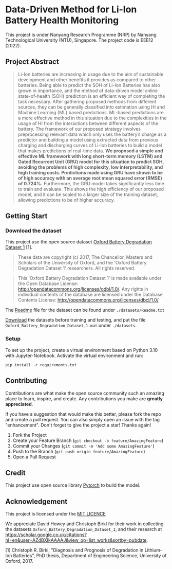 # Data-Driven Method for Li-Ion Battery Health Monitoring

This project is under Nanyang Research Programme (NRP) by Nanyang Technological University (NTU), Singapore. The project code is EEE12 (2022). 

## Project Abstract

> Li-Ion batteries are increasing in usage due to the aim of sustainable development and other benefits it provides as compared to other batteries. Being able to predict the SOH of Li-Ion Batteries has also grown in importance, and the method of data-driven model online state-of-health (SOH) prediction is an efficient way of completing the task necessary. After gathering proposed methods from different sources, they can be generally classified into estimation using HI and Machine Learning (ML) based predictions. ML-based predictions are a more effective method in this situation due to the complexities in the usage of HI from the interactions between different aspects of the battery. The framework of our proposed strategy involves preprocessing relevant data which only uses the battery’s charge as a predictor and building a model using extracted data from previous charging and discharging curves of Li-Ion batteries to build a model that makes predictions of real-time data. **We proposed a simple and effective ML framework with long short-term memory (LSTM) and Gated Recurrent Unit (GRU) model for this situation to predict SOH, avoiding the problems of high complexity, low interpretability, and high training costs. Predictions made using GRU have shown to be of high accuracy with an average root mean squared error (RMSE) of 0.724%.** Furthermore, the GRU model takes significantly less time to train and evaluate. This shows the high efficiency of our proposed model, and it can be scaled to a larger size of the training dataset, allowing predictions to be of higher accuracy.

## Getting Start

### Download the dataset

This project use the open source dataset [Oxford Battery Degradation Dataset 1](https://ora.ox.ac.uk/objects/uuid:03ba4b01-cfed-46d3-9b1a-7d4a7bdf6fac) [1]. 

> These data are copyright (c) 2017, The Chancellor, Masters and Scholars of the University of Oxford, and the 'Oxford Battery Degradation Dataset 1' researchers. All rights reserved.

> This 'Oxford Battery Degradation Dataset 1' is made available under the Open Database License: http://opendatacommons.org/licenses/odbl/1.0/. Any rights in individual contents of the database are licensed under the Database Contents License: http://opendatacommons.org/licenses/dbcl/1.0/

The [Readme](https://github.com/sileneer/NRP_2022_EEE12/blob/main/datasets/Readme.txt) file for the dataset can be found under `./datasets/Readme.txt`

[Download](https://ora.ox.ac.uk/objects/uuid:03ba4b01-cfed-46d3-9b1a-7d4a7bdf6fac/files/m5ac36a1e2073852e4f1f7dee647909a7) the datasets before training and testing, and put the file `Oxford_Battery_Degradation_Dataset_1.mat` under `./datasets`.

### Setup

To set up the project, create a virtual environment based on Python 3.10 with Jupyter-Notebook. Activate the virtual environment and run:

```
pip install -r requirements.txt
```

## Contributing

Contributions are what make the open source community such an amazing place to learn, inspire, and create. Any contributions you make are **greatly appreciated**.

If you have a suggestion that would make this better, please fork the repo and create a pull request. You can also simply open an issue with the tag "enhancement".
Don't forget to give the project a star! Thanks again!

1. Fork the Project
2. Create your Feature Branch (`git checkout -b feature/AmazingFeature`)
3. Commit your Changes (`git commit -m 'Add some AmazingFeature'`)
4. Push to the Branch (`git push origin feature/AmazingFeature`)
5. Open a Pull Request

## Credit

This project use open source library [Pytorch](https://pytorch.org/) to build the model.

## Acknowledgement 

This project is licensed under the [MIT LICENCE](https://github.com/sileneer/NRP_2022_EEE12/blob/main/LICENCE)

We appreciate David Howey and Christoph Birkl for their work in collecting the datasets `Oxford_Battery_Degradation_Dataset_1`, and their research at https://scholar.google.co.uk/citations?hl=en&user=AZdBXIkAAAAJ&view_op=list_works&sortby=pubdate. 

[1] Christoph R. Birkl, "Diagnosis and Prognosis of Degradation in Lithium-Ion Batteries", PhD thesis, Department of Engineering Science, University of Oxford, 2017. 
